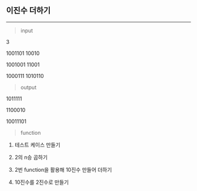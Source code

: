 ## 이진수 더하기
---
> input

3

1001101 10010

1001001 11001

1000111 1010110

> output

1011111

1100010

10011101

> function

1. 테스트 케이스 만들기

2. 2의 n승 곱하기

3. 2번 function을 활용해 10진수 만들어 더하기

4. 10진수를 2진수로 만들기
